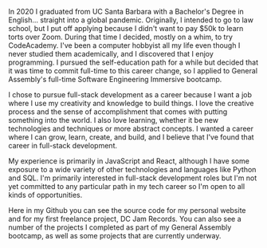 
In 2020 I graduated from UC Santa Barbara with a Bachelor's Degree in English... straight into a global pandemic. Originally, I intended to go to law school, but I put off applying because I didn't want to pay $50k to learn torts over Zoom. During that time I decided, mostly on a whim, to try CodeAcademy. I've been a computer hobbyist all my life even though I never studied them academically, and I discovered that I enjoy programming. I pursued the self-education path for a while but decided that it was time to commit full-time to this career change, so I applied to General Assembly's full-time Software Engineering Immersive bootcamp.

I chose to pursue full-stack development as a career because I want a job where I use my creativity and knowledge to build things. I love the creative process and the sense of accomplishment that comes with putting something into the world. I also love learning, whether it be new technologies and techniques or more abstract concepts. I wanted a career where I can grow, learn, create, and build, and I believe that I've found that career in full-stack development.

My experience is primarily in JavaScript and React, although I have some exposure to a wide variety of other technologies and languages like Python and SQL. I'm primarily interested in full-stack development roles but I'm not yet committed to any particular path in my tech career so I'm open to all kinds of opportunities.

Here in my Github you can see the source code for my personal website and for my first freelance project, DC Jam Records. You can also see a number of the projects I completed as part of my General Assembly bootcamp, as well as some projects that are currently underway.
